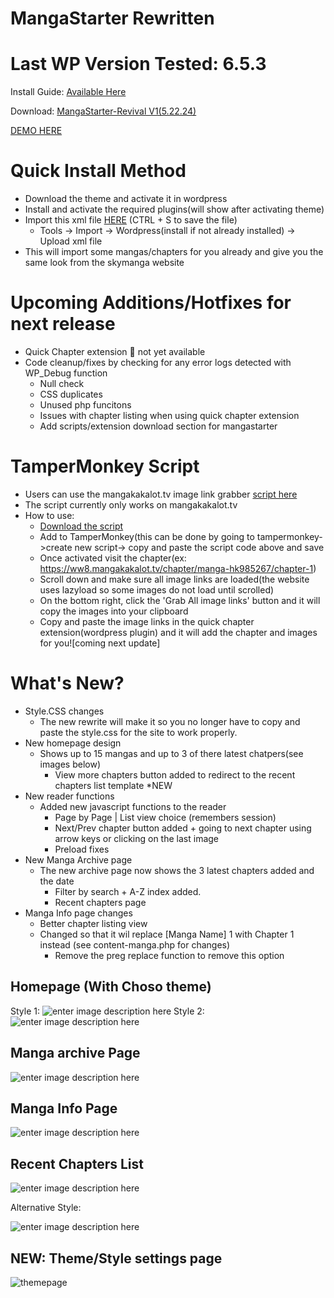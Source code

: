 # MangaStarter Rewritten

# Last WP Version Tested: 6.5.3

Install Guide: [Available Here](https://skyha.rf.gd/mangastarter-install-guide/)

Download: [MangaStarter-Revival V1(5.22.24)](https://github.com/sykhangdha/mangareader-wp/releases/download/Revival1/MangaStarter-RevivalV1.zip)

[DEMO HERE
](http://skymanga.42web.io/)

# Quick Install Method
- Download the theme and activate it in wordpress
- Install and activate the required plugins(will show after activating theme)
- Import this xml file [HERE](https://raw.githubusercontent.com/sykhangdha/mangareader-wp/main/skymanga.WordPress.2024-05-26.xml) (CTRL + S  to save the file)
  	- Tools -> Import -> Wordpress(install if not already installed) -> Upload xml file
- This will import some mangas/chapters for you already and give you the same look from the skymanga website

# Upcoming Additions/Hotfixes for next release
- Quick Chapter extension 🚨 not yet available
- Code cleanup/fixes by checking for any error logs detected with WP_Debug function
  	- Null check
  	- CSS duplicates
  	- Unused php funcitons
  	- Issues with chapter listing when using quick chapter extension
  	- Add scripts/extension download section for mangastarter
 
 # TamperMonkey Script
- Users can use the mangakakalot.tv image link grabber [script here](https://raw.githubusercontent.com/sykhangdha/mangareader-wp/main/tampermonkey_script/mangakalottv.js)
- The script currently only works on mangakakalot.tv
- How to use:
  	- [Download the script](https://raw.githubusercontent.com/sykhangdha/mangareader-wp/main/tampermonkey_script/mangakalottv.js)
  	- Add to TamperMonkey(this can be done by going to tampermonkey->create new script-> copy and paste the script code above and save
  	- Once activated visit the chapter(ex: https://ww8.mangakakalot.tv/chapter/manga-hk985267/chapter-1)
  	- Scroll down and make sure all image links are loaded(the website uses lazyload so some images do not load until scrolled)
  	- On the bottom right, click the 'Grab All image links' button and it will copy the images into your clipboard
  	- Copy and paste the image links in the quick chapter extension(wordpress plugin) and it will add the chapter and images for you![coming next update]

# What's New?

 - Style.CSS changes
	 - The new rewrite will make it so you no longer have to copy and paste the style.css for the site to work properly.
- New homepage design
	 - Shows up to 15 mangas and up to 3 of there latest chatpers(see images below)
		 - View more chapters button added to redirect to the recent chapters list template *NEW
 - New reader functions
	 - Added new javascript functions to the reader
		 - Page by Page | List view choice (remembers session)
		 - Next/Prev chapter button added + going to next chapter using arrow keys or clicking on the last image
		 - Preload fixes
 - New Manga Archive page
	 - The new archive page now shows the 3 latest chapters added and the date
         - Filter by search + A-Z index added.
         - Recent chapters page
 - Manga Info page changes
	 - Better chapter listing view
	 - Changed so that it wil replace [Manga Name] 1 with Chapter 1 instead (see content-manga.php for changes)
		 - Remove the preg replace function to remove this option

## Homepage (With Choso theme)
Style 1:
![enter image description here](http://i.epvpimg.com/Z1oFbab.png)
Style 2:
![enter image description here](http://i.epvpimg.com/1RL9cab.png)

## Manga archive Page

![enter image description here](http://i.epvpimg.com/blp3bab.png)

## Manga Info Page

![enter image description here](http://i.epvpimg.com/WTvfdab.png)

## Recent Chapters List

![enter image description here](http://epvpimg.com/g5lzcab.png)

Alternative Style:

![enter image description here](http://i.epvpimg.com/gQJebab.png)

## NEW: Theme/Style settings page

![themepage](http://i.epvpimg.com/ltKVcab.png)


